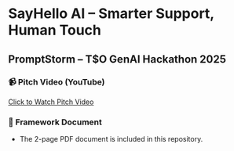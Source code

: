 # SayHello AI – Smarter Support, Human Touch  
## PromptStorm – T$O GenAI Hackathon 2025

### 📹 Pitch Video (YouTube)
[Click to Watch Pitch Video](https://youtu.be/QQy3OrI3OH8)

### 📄 Framework Document
- The 2-page PDF document is included in this repository.
